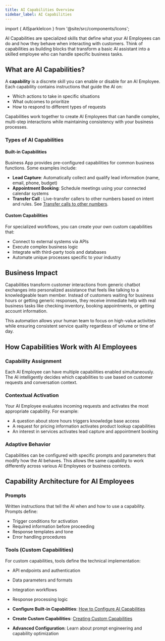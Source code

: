 ```yaml
---
title: AI Capabilities Overview
sidebar_label: AI Capabilities
---
```


import { AISparkleIcon } from '@site/src/components/Icons';

AI Capabilities are specialized skills that define what your AI Employees can do and how they behave when interacting with customers. Think of capabilities as building blocks that transform a basic AI assistant into a skilled employee who can handle specific business tasks.

## What are AI Capabilities?

A **capability** is a discrete skill you can enable or disable for an AI Employee. Each capability contains instructions that guide the AI on:

- Which actions to take in specific situations
- What outcomes to prioritize
- How to respond to different types of requests

Capabilities work together to create AI Employees that can handle complex, multi-step interactions while maintaining consistency with your business processes.

### Types of AI Capabilities

#### Built-in Capabilities
Business App provides pre-configured capabilities for common business functions. Some examples include:

- **Lead Capture**: Automatically collect and qualify lead information (name, email, phone, budget)
- **Appointment Booking**: Schedule meetings using your connected calendar systems
- **Transfer Call** : Live-transfer callers to other numbers based on intent and rules. See [Transfer calls to other numbers](../ai-workforce/ai-voice-receptionist.md#transfer-calls-to-other-numbers).

#### Custom Capabilities
For specialized workflows, you can create your own custom capabilities that:

- Connect to external systems via APIs
- Execute complex business logic
- Integrate with third-party tools and databases
- Automate unique processes specific to your industry

## Business Impact

Capabilities transform customer interactions from generic chatbot exchanges into personalized assistance that feels like talking to a knowledgeable team member. Instead of customers waiting for business hours or getting generic responses, they receive immediate help with real business tasks like checking inventory, booking appointments, or getting account information.

This automation allows your human team to focus on high-value activities while ensuring consistent service quality regardless of volume or time of day.

## How Capabilities Work with AI Employees

### Capability Assignment
Each AI Employee can have multiple capabilities enabled simultaneously. The AI intelligently decides which capabilities to use based on customer requests and conversation context.

### Contextual Activation
Your AI Employee evaluates incoming requests and activates the most appropriate capability. For example:
- A question about store hours triggers knowledge base access
- A request for pricing information activates product lookup capabilities
- An interest in services activates lead capture and appointment booking

### Adaptive Behavior
Capabilities can be configured with specific prompts and parameters that modify how the AI behaves. This allows the same capability to work differently across various AI Employees or business contexts.

## Capability Architecture for AI Employees

### Prompts
Written instructions that tell the AI when and how to use a capability. Prompts define:
- Trigger conditions for activation
- Required information before proceeding
- Response templates and tone
- Error handling procedures

### Tools (Custom Capabilities)
For custom capabilities, tools define the technical implementation:
- API endpoints and authentication
- Data parameters and formats
- Integration workflows
- Response processing logic

- **Configure Built-in Capabilities**: [How to Configure AI Capabilities](./configuring-capabilities)
- **Create Custom Capabilities**: [Creating Custom Capabilities](./creating-custom-capabilities)
- **Advanced Configuration**: Learn about prompt engineering and capability optimization
